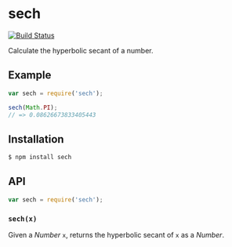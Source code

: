 # sech

[![Build Status][travis-svg]][travis]

Calculate the hyperbolic secant of a number.

## Example

``` javascript
var sech = require('sech');

sech(Math.PI);
// => 0.08626673833405443
```

## Installation

``` bash
$ npm install sech
```

## API

``` javascript
var sech = require('sech');
```

### `sech(x)`

Given a _Number_ `x`, returns the hyperbolic secant of `x` as a _Number_.


   [travis]: https://travis-ci.org/KenanY/sech
   [travis-svg]: https://img.shields.io/travis/KenanY/sech.svg
